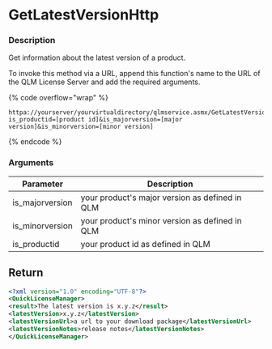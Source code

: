 # GetLatestVersionHttp

### Description

Get information about the latest version of a product.

To invoke this method via a URL, append this function's name to the URL of the QLM License Server and add the required arguments.

{% code overflow="wrap" %}
```http
httpa://yourserver/yourvirtualdirectory/qlmservice.asmx/GetLatestVersionHttp?is_productid=[product id]&is_majorversion=[major version]&is_minorversion=[minor version]
```
{% endcode %}

### Arguments

| Parameter        | Description                                    |
| ---------------- | ---------------------------------------------- |
| is\_majorversion | your product's major version as defined in QLM |
| is\_minorversion | your product's minor version as defined in QLM |
| is\_productid    | your product id as defined in QLM              |

## Return

```xml
<?xml version="1.0" encoding="UTF-8"?>
<QuickLicenseManager>
<result>The latest version is x.y.z</result>
<latestVersion>x.y.z</latestVersion>
<latestVersionUrl>a url to your download package</latestVersionUrl>
<latestVersionNotes>release notes</latestVersionNotes>
</QuickLicenseManager>

 
```
